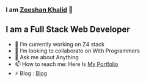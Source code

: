 ### I am [Zeeshan Khalid][website] 👋
## I am a Full Stack Web Developer

- 🔭 I’m currently working on Z4 stack
- 👯 I’m looking to collaborate on With Programmers
- 💬 Ask me about Anything 
- 📫 How to reach me: Here Is [My Portfolio][website]
- ⚡ Blog : [Blog]





[website]: https://zeeshankhalid.vercel.app

[Blog]: https://zeeshanthedev.vercel.app
